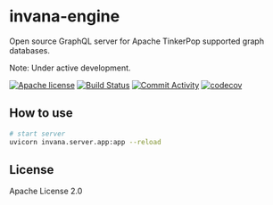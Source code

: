 # invana-engine
Open source GraphQL server for Apache TinkerPop supported graph databases.

Note: Under active development. 

[![Apache license](https://img.shields.io/badge/license-Apache-blue.svg)](https://github.com/invanalabs/invana-engine/blob/master/LICENSE) 
[![Build Status](https://travis-ci.org/invanalabs/invana-engine.svg?branch=develop)](https://travis-ci.org/invanalabs/invana-engine)
[![Commit Activity](https://img.shields.io/github/commit-activity/m/invanalabs/invana-engine)](https://github.com/invanalabs/invana-engine/commits)
[![codecov](https://codecov.io/gh/invanalabs/invana-engine/branch/develop/graph/badge.svg)](https://codecov.io/gh/invanalabs/invana-engine)

## How to use

```bash
# start server
uvicorn invana.server.app:app --reload

```

## License 

Apache License 2.0
